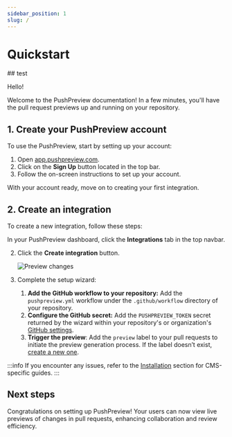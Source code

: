 ```yaml
---
sidebar_position: 1
slug: /
---
```


# Quickstart

## test

Hello!

Welcome to the PushPreview documentation! In a few minutes, you'll have the pull request previews up and running on your repository.

## 1. Create your PushPreview account

To use the PushPreview, start by setting up your account:

1. Open [app.pushpreview.com](https://app.pushpreview.com).
2. Click on the **Sign Up** button located in the top bar.
3. Follow the on-screen instructions to set up your account.

With your account ready, move on to creating your first integration.

## 2. Create an integration

To create a new integration, follow these steps:

In your PushPreview dashboard, click the **Integrations** tab in the top navbar.

2. Click the **Create integration** button.

    ![Preview changes](./images/pushpreview-integration.png)

3. Complete the setup wizard:

    1. **Add the GitHub workflow to your repository:** Add the `pushpreview.yml` workflow under the `.github/workflow` directory of your repository.
    2. **Configure the GitHub secret:** Add the `PUSHPREVIEW_TOKEN` secret returned by the wizard within your repository's or organization's [GitHub settings](https://docs.github.com/en/actions/security-guides/using-secrets-in-github-actions#creating-secrets-for-a-repository).
    3. **Trigger the preview**: Add the  `preview` label to your pull requests to initiate the preview generation process. If the label doesn’t exist, [create a new one](https://docs.github.com/en/issues/using-labels-and-milestones-to-track-work/managing-labels#creating-a-label).

:::info
If you encounter any issues, refer to the [Installation](category/installation) section for CMS-specific guides.
:::

## Next steps

Congratulations on setting up PushPreview! Your users can now view live previews of changes in pull requests, enhancing collaboration and review efficiency.
